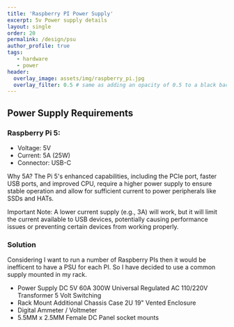```yaml
---
title: 'Raspberry PI Power Supply'
excerpt: 5v Power supply details
layout: single
order: 20
permalink: /design/psu
author_profile: true
tags:
   - hardware
   - power
header:
  overlay_image: assets/img/raspberry_pi.jpg
  overlay_filter: 0.5 # same as adding an opacity of 0.5 to a black background
---
```


## Power Supply Requirements

### Raspberry Pi 5:
- Voltage: 5V 
- Current: 5A (25W) 
- Connector: USB-C 

Why 5A? The Pi 5's enhanced capabilities, including the PCIe port, faster USB ports, and improved CPU, require a higher power supply to ensure stable operation and allow for sufficient current to power peripherals like SSDs and HATs. 

Important Note: A lower current supply (e.g., 3A) will work, but it will limit the current available to USB devices, potentially causing performance issues or preventing certain devices from working properly. 

### Solution

Considering I want to run a number of Raspberry PIs then it would be inefficent to have a PSU for each PI. So I have decided to use a common supply mounted in my rack.

- Power Supply DC 5V 60A 300W Universal Regulated AC 110/220V Transformer 5 Volt Switching
- Rack Mount Additional Chassis Case 2U 19" Vented Enclosure
- Digital Ammeter / Voltmeter
- 5.5MM x 2.5MM Female DC Panel socket mounts
